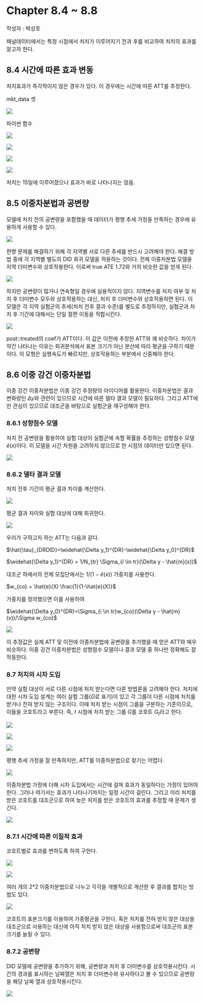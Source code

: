 # Chapter 8.4 ~ 8.8

작성자 : 박상호

패널데이터에서는 특정 시점에서 처치가 이루어지기 전과 후를 비교하여 처치의 효과를 알고자 한다.

## 8.4 시간에 따른 효과 변동

처치효과가 즉각적이지 않은 경우가 있다. 이 경우에는 시간에 따른 ATT를 추정한다.

mkt_data 셋

![](../pics/Chapter8_01-01.png)

파이썬 함수

![](../pics/Chapter8_01-02.png)

![](../pics/Chapter8_01-03.png)

![](../pics/Chapter8_01-04.png)

![](../pics/Chapter8_01-05.png)

처치는 15일에 이루어졌으나 효과가 바로 나타나지는 않음. 

## 8.5 이중차분법과 공변량

모델에 처치 전의 공변량을 포함했을 때 데이터가 평행 추세 가정을 만족하는 경우에 유용하게 사용할 수 있다.

![](../pics/Chapter8_01-06.png)

편향 문제를 해결하기 위해 각 지역별 서로 다른 추세를 반드시 고려해야 한다. 해결 방법 중에 각 지역별 별도의 DID 회귀 모델을 적용하는 것이다. 전체 이중차분법 모델을 지역 더미변수와 상호작용한다. 이로써 true ATE 1.72와 거의 비슷한 값을 얻게 된다.

![](../pics/Chapter8_01-07.png)

하지만 공변량이 많거나 연속형일 경우에 실용적이지 않다. 지역변수를 처치 여부 및 처치 후 더미변수 모두와 상호작용하는 대신, 처치 후 더미변수와 상호작용하면 된다. 이 모델은 각 지역 실험군의 추세(처치 전후 결과 수준)를 별도로 추정하지만, 실험군과 처치 후 기간에 대해서는 단일 절편 이동을 적합시킨다.

![](../pics/Chapter8_01-08.png)

post::treated의 coef가 ATT이다. 이 값은 이전에 추정한 ATT와 꽤 비슷하다. 차이가 약간 나타나는 이유는 회귀분석에서 표본 크기가 아닌 분산에 따라 평균을 구하기 때문이다. 이 모형은 실행속도가 빠르지만, 상호작용하는 부분에서 신중해야 한다.

## 8.6 이중 강건 이중차분법

이중 강건 이중차분법은 이중 강건 추정량의 아이디어를 활용한다. 이중차분법은 결과 변화량인 $\Delta y$와 관련이 있으므로 시간에 따른 델타 결과 모델이 필요하다. 그리고 ATT에만 관심이 있으므로 대조군을 바탕으로 실험군을 재구성해야 한다. 

### 8.6.1 성향점수 모델

처치 전 공변량을 활용하여 실험 대상이 실험군에 속할 확률을 추정하는 성향점수 모델 $\hat{e}(x)$이다. 이 모델을 시간 차원을 고려하지 않으므로 한 시점의 데이터만 있으면 된다.

![](../pics/Chapter8_01-09.png)

### 8.6.2 델타 결과 모델

처치 전후 기간의 평균 결과 차이를 계산한다.

![](../pics/Chapter8_01-10.png)

평균 결과 차이와 실험 대상에 대해 회귀한다.

![](../pics/Chapter8_01-11.png)

우리가 구하고자 하는 ATT는 다음과 같다.

$\hat{\tau}_{DRDID}=\widehat{\Delta y_1}^{DR}-\widehat{\Delta y_0}^{DR}$

$\widehat{\Delta y_1}^{DR} = 1/N_{tr} \Sigma_{i \in tr}(\Delta y - \hat{m}(x))$

대조군 하에서의 전체 모집단에서는 $1/(1-\hat{e}(x))$ 가중치를 사용한다.

$w_{co} = \hat{e}(X) \frac{1}{1-\hat{e}(X)}$

가중치를 정의했으면 이를 사용하여 

$\widehat{\Delta y_0}^{DR}=\Sigma_{i \in tr}w_{co}(\Delta y - \hat{m}(x))/\Sigma w_{co}$

![](../pics/Chapter8_01-12.png)

이 추정값은 실제 ATT 및 이전에 이중차분법에 공변량을 추가했을 때 얻은 ATT와 매우 비슷하다. 이중 강건 이중차분법은 성향점수 모델이나 결과 모델 중 하나만 정확해도 잘 작동한다.

### 8.7 처치의 시차 도입

만약 실험 대상이 서로 다른 시점에 처치 받는다면 다른 방법론을 고려해야 한다. 처치에 대한 시차 도입 설계는 여러 실험 그룹($G$로 표기)이 있고 각 그룹이 다른 시점에 처치를 받거나 전혀 받지 않는 구조이다. 이때 처치 받는 시점이 그룹을 구분하는 기준이므로, 이들을 코호트라고 부른다. 즉, $t$ 시점에 처치 받는 그룹 $G$를 코호트 $G_t$라고 한다. 

![](../pics/Chapter8_01-13.png)

![](../pics/Chapter8_01-14.png)

![](../pics/Chapter8_01-15.png)

평행 추세 가정을 잘 만족하지만, ATT를 이중차분법으로 찾기는 어렵다.

![](../pics/Chapter8_01-16.png)

이중차분법 가정에 더해 시차 도입에서는 시간에 걸쳐 효과가 동일하다는 가정이 있어야 한다. 그러나 여기서는 효과가 나타나기까지는 일정 시간이 걸린다. 그리고 미리 처치를 받은 코호트를 대조군으로 하여 늦은 처치를 받은 코호트의 효과를 추정할 때 문제가 생긴다.

![](../pics/Chapter8_01-17.png)

### 8.7.1 시간에 따른 이질적 효과

코호트별로 효과를 변하도록 하여 구한다.

![](../pics/Chapter8_01-18.png)

![](../pics/Chapter8_01-19.png)

여러 개의 2*2 이중차분법으로 나누고 각각을 개별적으로 계산한 후 결과를 합치는 방법도 있다.

![](../pics/Chapter8_01-20.png)

코호트의 표본크기를 이용하여 가중평균을 구한다. 혹은 처치를 전혀 받지 않은 대상을 대조군으로 사용하는 대신에 아직 처치 받지 않은 대상을 사용함으로써 대조군의 표본 크기를 늘릴 수 있다.

### 8.7.2 공변량

DID 모델에 공변량을 추가하기 위해, 공변량과 처치 후 더미변수를 상호작용시킨다. 시간의 경과를 표시하는 날짜열은 처치 후 더미변수와 유사하다고 볼 수 있으므로 공변량을 해당 날짜 열과 상호작용시킨다.

![](../pics/Chapter8_01-21.png)